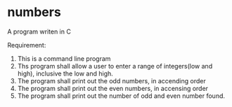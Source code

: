 # numbers

A program writen in C

Requirement:
  1. This is a command line program
  2. Ths program shall allow a user to enter a range of integers(low and high), inclusive the low and high.
  3. The program shall print out the odd numbers, in accending order
  4. The program shall print out the even numbers, in accensing order
  5. The program shall print out the number of odd and even number found.
